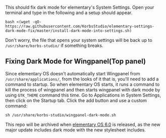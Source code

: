 This should fix dark mode for elementary's System Settings.
Open your terminal and type in the following and a setup should appear.
```
bash <(wget -qO- https://raw.githubusercontent.com/KorbsStudio/elementary-settings-dark-mode-fix/master/install-dark-mode-into-settings.sh)
```
Don't worry, the file that opens your system settings will be back up to `/usr/share/korbs-studio/` if something breaks.

## Fixing Dark Mode for Wingpanel(Top panel)
Since elementary OS doesn't automatically start Wingpanel from `/usr/share/applications/`, from the looks of it that is, you'll need to add a command to startup.
So when elementary OS starts, it runs a command to kill the process of wingpanel and then starts wingpanel with dark mode by using `GTK_THEME` command this time.
Go to Applications in System Settings, then click on the Startup tab. Click the add button and use a custom command:
```
sh /usr/share/korbs-studio/wingpanel-dark-mode.sh
```

This repo will be archived when [elementary OS 6.0](https://blog.elementary.io/dark-style-progress/) is released, as the new major update includes dark mode with the new stylesheet includes.
